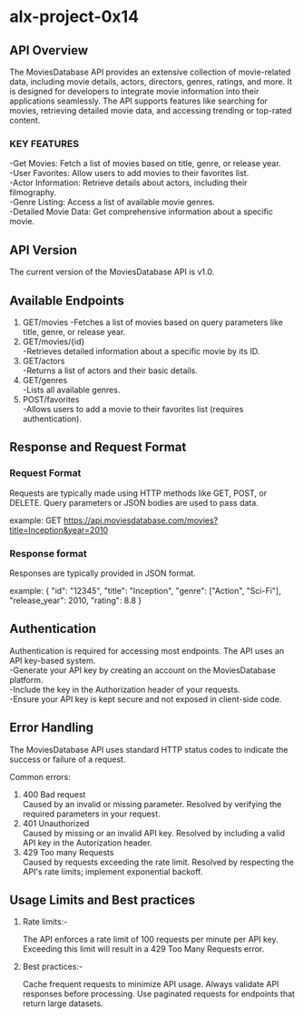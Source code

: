 # alx-project-0x14  

## API Overview

The MoviesDatabase API provides an extensive collection of movie-related data, including movie details, actors, directors, genres, ratings, and more. It is designed for developers to integrate movie information into their applications seamlessly. The API supports features like searching for movies, retrieving detailed movie data, and accessing trending or top-rated content.  

### KEY FEATURES  

-Get Movies: Fetch a list of movies based on title, genre, or release year.  
-User Favorites: Allow users to add movies to their favorites list.  
-Actor Information: Retrieve details about actors, including their filmography.  
-Genre Listing: Access a list of available movie genres.  
-Detailed Movie Data: Get comprehensive information about a specific movie.  

## API Version  

The current version of the MoviesDatabase API is v1.0.  

## Available Endpoints  

1. GET/movies
-Fetches a list of movies based on query parameters like title, genre, or release year.  
2. GET/movies/{id}  
-Retrieves detailed information about a specific movie by its ID.  
3. GET/actors  
-Returns a list of actors and their basic details.  
4. GET/genres  
-Lists all available genres.
5. POST/favorites  
-Allows users to add a movie to their favorites list (requires authentication).  

## Response and Request Format  

### Request Format  

Requests are typically made using HTTP methods like GET, POST, or DELETE. Query parameters or JSON bodies are used to pass data.  

example: GET <https://api.moviesdatabase.com/movies?title=Inception&year=2010>

### Response format  

Responses are typically provided in JSON format.  

example: {
  "id": "12345",
  "title": "Inception",
  "genre": ["Action", "Sci-Fi"],
  "release_year": 2010,
  "rating": 8.8
}

## Authentication  

Authentication is required for accessing most endpoints. The API uses an API key-based system.  
-Generate your API key by creating an account on the MoviesDatabase platform.  
-Include the key in the Authorization header of your requests.  
-Ensure your API key is kept secure and not exposed in client-side code.  

## Error Handling  

The MoviesDatabase API uses standard HTTP status codes to indicate the success or failure of a request.  

Common errors:  

1. 400 Bad request  
Caused by an invalid or missing parameter. Resolved by verifying the required parameters in your request.  
2. 401 Unauthorized  
Caused by missing or an invalid API key. Resolved by including a valid API key in the Autorization header.
3. 429 Too many Requests  
Caused by requests exceeding the rate limit. Resolved by respecting the API's rate limits; implement exponential backoff.  

## Usage Limits and Best practices

1. Rate limits:-  

    The API enforces a rate limit of 100 requests per
    minute per API key.
    Exceeding this limit will result in a 429 Too Many Requests error.

2. Best practices:-  

    Cache frequent requests to minimize API usage.
    Always validate API responses before processing.
    Use paginated requests for endpoints that return large datasets.
